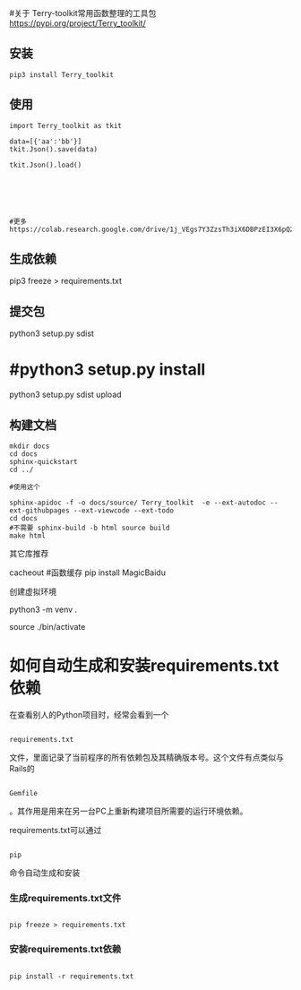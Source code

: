 #关于
Terry-toolkit常用函数整理的工具包
https://pypi.org/project/Terry_toolkit/


## 安装
```
pip3 install Terry_toolkit
```


## 使用
 

```
import Terry_toolkit as tkit

data=[{'aa':'bb'}]
tkit.Json().save(data)

tkit.Json().load()






#更多 https://colab.research.google.com/drive/1j_VEgs7Y3ZzsTh3iX6DBPzEI3X6pQ20S#scrollTo=NZmluI1ptzjy

```

## 生成依赖

pip3 freeze > requirements.txt


## 提交包
python3 setup.py sdist
# #python3 setup.py install
python3 setup.py sdist upload


## 构建文档
```
mkdir docs
cd docs
sphinx-quickstart
cd ../

#使用这个

sphinx-apidoc -f -o docs/source/ Terry_toolkit  -e --ext-autodoc --ext-githubpages --ext-viewcode --ext-todo
cd docs
#不需要 sphinx-build -b html source build 
make html
```



其它库推荐

cacheout  #函数缓存
pip install MagicBaidu


 
创建虚拟环境 

python3 -m venv . 

source ./bin/activate 

# 如何自动生成和安装requirements.txt依赖 

在查看别人的Python项目时，经常会看到一个 

``` 

requirements.txt 

``` 

文件，里面记录了当前程序的所有依赖包及其精确版本号。这个文件有点类似与Rails的 

``` 

Gemfile 

``` 

。其作用是用来在另一台PC上重新构建项目所需要的运行环境依赖。 

  

requirements.txt可以通过 

``` 

pip 

``` 

命令自动生成和安装 

### 生成requirements.txt文件 

``` 

pip freeze > requirements.txt 

```

### 安装requirements.txt依赖 

  

``` 

pip install -r requirements.txt 

``` 